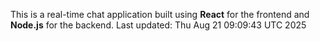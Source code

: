 This is a real-time chat application built using **React** for the frontend and **Node.js** for the backend.
Last updated: Thu Aug 21 09:09:43 UTC 2025
